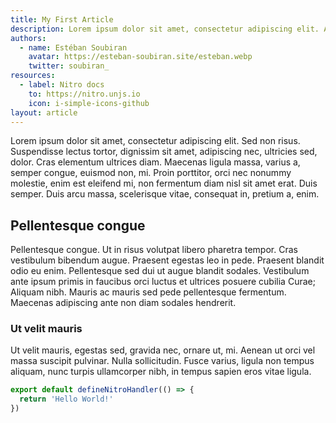 ```yaml
---
title: My First Article
description: Lorem ipsum dolor sit amet, consectetur adipiscing elit. Aliquam quam nunc, fringilla vitae eleifend pharetra, pellentesque non felis. Praesent molestie ex dolor, a cursus.
authors:
  - name: Estéban Soubiran
    avatar: https://esteban-soubiran.site/esteban.webp
    twitter: soubiran_
resources:
  - label: Nitro docs
    to: https://nitro.unjs.io
    icon: i-simple-icons-github
layout: article
---
```


Lorem ipsum dolor sit amet, consectetur adipiscing elit. Sed non risus. Suspendisse lectus tortor, dignissim sit amet, adipiscing nec, ultricies sed, dolor. Cras elementum ultrices diam. Maecenas ligula massa, varius a, semper congue, euismod non, mi. Proin porttitor, orci nec nonummy molestie, enim est eleifend mi, non fermentum diam nisl sit amet erat. Duis semper. Duis arcu massa, scelerisque vitae, consequat in, pretium a, enim.

## Pellentesque congue

Pellentesque congue. Ut in risus volutpat libero pharetra tempor. Cras vestibulum bibendum augue. Praesent egestas leo in pede. Praesent blandit odio eu enim. Pellentesque sed dui ut augue blandit sodales. Vestibulum ante ipsum primis in faucibus orci luctus et ultrices posuere cubilia Curae; Aliquam nibh. Mauris ac mauris sed pede pellentesque fermentum. Maecenas adipiscing ante non diam sodales hendrerit.

### Ut velit mauris

Ut velit mauris, egestas sed, gravida nec, ornare ut, mi. Aenean ut orci vel massa suscipit pulvinar. Nulla sollicitudin. Fusce varius, ligula non tempus aliquam, nunc turpis ullamcorper nibh, in tempus sapien eros vitae ligula.

```ts
export default defineNitroHandler(() => {
  return 'Hello World!'
})
```

